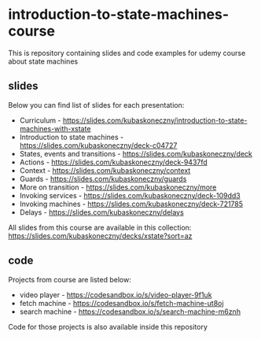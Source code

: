 # introduction-to-state-machines-course

This is repository containing slides and code examples for udemy course about state machines

## slides

Below you can find list of slides for each presentation:

* Curriculum - https://slides.com/kubaskoneczny/introduction-to-state-machines-with-xstate
* Introduction to state machines - https://slides.com/kubaskoneczny/deck-c04727
* States, events and transitions - https://slides.com/kubaskoneczny/deck
* Actions - https://slides.com/kubaskoneczny/deck-9437fd
* Context - https://slides.com/kubaskoneczny/context
* Guards - https://slides.com/kubaskoneczny/guards
* More on transition - https://slides.com/kubaskoneczny/more
* Invoking services - https://slides.com/kubaskoneczny/deck-109dd3
* Invoking machines - https://slides.com/kubaskoneczny/deck-721785
* Delays - https://slides.com/kubaskoneczny/delays

All slides from this course are available in this collection: https://slides.com/kubaskoneczny/decks/xstate?sort=az

## code

Projects from course are listed below:

* video player - https://codesandbox.io/s/video-player-9f1uk
* fetch machine - https://codesandbox.io/s/fetch-machine-ut8oj
* search machine - https://codesandbox.io/s/search-machine-m6znh

Code for those projects is also available inside this repository
